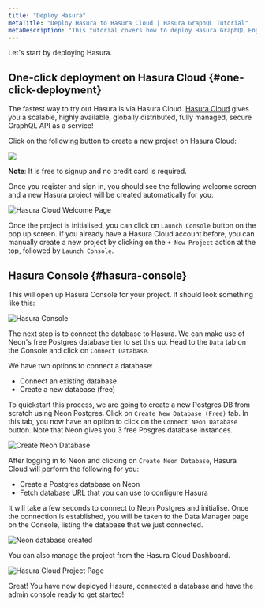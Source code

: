 ```yaml
---
title: "Deploy Hasura"
metaTitle: "Deploy Hasura to Hasura Cloud | Hasura GraphQL Tutorial"
metaDescription: "This tutorial covers how to deploy Hasura GraphQL Engine on Hasura Cloud using one-click deployment and access the Hasura Console"
---
```


Let's start by deploying Hasura.

## One-click deployment on Hasura Cloud {#one-click-deployment}

The fastest way to try out Hasura is via Hasura Cloud. [Hasura Cloud](https://hasura.io/cloud/) gives you a scalable, highly available, globally distributed, fully managed, secure GraphQL API as a service!

Click on the following button to create a new project on Hasura Cloud:

<a href="https://cloud.hasura.io/?pg=learn-hasura-backend&plcmt=body&tech=default" target="_blank"><img src="https://graphql-engine-cdn.hasura.io/assets/main-site/deploy-hasura-cloud.png" /></a>

**Note**: It is free to signup and no credit card is required.

Once you register and sign in, you should see the following welcome screen and a new Hasura project will be created automatically for you:

![Hasura Cloud Welcome Page](https://graphql-engine-cdn.hasura.io/learn-hasura/assets/graphql-hasura/hasura-cloud-welcome.png)

Once the project is initialised, you can click on `Launch Console` button on the pop up screen. If you already have a Hasura Cloud account before, you can manually create a new project by clicking on the `+ New Project` action at the top, followed by `Launch Console`.

## Hasura Console {#hasura-console}

This will open up Hasura Console for your project. It should look something like this:

![Hasura Console](https://graphql-engine-cdn.hasura.io/learn-hasura/assets/graphql-hasura/hasura-console-updated.png)

The next step is to connect the database to Hasura. We can make use of Neon's free Postgres database tier to set this up. Head to the `Data` tab on the Console and click on `Connect Database`.

We have two options to connect a database:

- Connect an existing database
- Create a new database (free)

To quickstart this process, we are going to create a new Postgres DB from scratch using Neon Postgres. Click on `Create New Database (Free)` tab. In this tab, you now have an option to click on the `Connect Neon Database` button. Note that Neon gives you 3 free Posgres database instances.

![Create Neon Database](https://graphql-engine-cdn.hasura.io/learn-hasura/assets/graphql-hasura/create-neon-database.png)

After logging in to Neon and clicking on `Create Neon Database`, Hasura Cloud will perform the following for you:

- Create a Postgres database on Neon
- Fetch database URL that you can use to configure Hasura

It will take a few seconds to connect to Neon Postgres and initialise. Once the connection is established, you will be taken to the Data Manager page on the Console, listing the database that we just connected.

![Neon database created](https://graphql-engine-cdn.hasura.io/learn-hasura/assets/graphql-hasura/neon-database-created.png)

You can also manage the project from the Hasura Cloud Dashboard.

![Hasura Cloud Project Page](https://graphql-engine-cdn.hasura.io/learn-hasura/assets/graphql-hasura/hasura-cloud-project-page-updated.png)

Great! You have now deployed Hasura, connected a database and have the admin console ready to get started!

